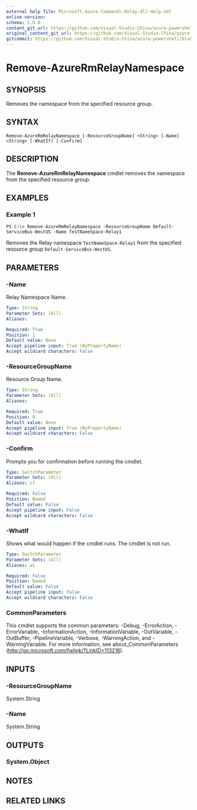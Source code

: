 ```yaml
---
external help file: Microsoft.Azure.Commands.Relay.dll-Help.xml
online version:
schema: 2.0.0
content_git_url: https://github.com/Visual-Studio-China/azure-powershell/blob/preview/src/ResourceManager/Relay/Commands.Relay/help/Remove-AzureRmRelayNamespace.md
original_content_git_url: https://github.com/Visual-Studio-China/azure-powershell/blob/preview/src/ResourceManager/Relay/Commands.Relay/help/Remove-AzureRmRelayNamespace.md
gitcommit: https://github.com/Visual-Studio-China/azure-powershell/blob/9764f6e5b1286093b4050fe1ad8794467a8f1bd8
---
```


# Remove-AzureRmRelayNamespace

## SYNOPSIS
Removes the namespace from the specified resource group. 

## SYNTAX

```
Remove-AzureRmRelayNamespace [-ResourceGroupName] <String> [-Name] <String> [-WhatIf] [-Confirm]
```

## DESCRIPTION
The **Remove-AzureRmRelayNamespace** cmdlet removes the namespace from the specified resource group.


## EXAMPLES

### Example 1
```
PS C:\> Remove-AzureRmRelayNamespace -ResourceGroupName Default-ServiceBus-WestUS -Name TestNameSpace-Relay1
```

Removes the Relay namespace `TestNameSpace-Relay1` from the specified resource group `Default-ServiceBus-WestUS`.

## PARAMETERS

### -Name
Relay Namespace Name.

```yaml
Type: String
Parameter Sets: (All)
Aliases: 

Required: True
Position: 1
Default value: None
Accept pipeline input: True (ByPropertyName)
Accept wildcard characters: False
```

### -ResourceGroupName
Resource Group Name.

```yaml
Type: String
Parameter Sets: (All)
Aliases: 

Required: True
Position: 0
Default value: None
Accept pipeline input: True (ByPropertyName)
Accept wildcard characters: False
```

### -Confirm
Prompts you for confirmation before running the cmdlet.

```yaml
Type: SwitchParameter
Parameter Sets: (All)
Aliases: cf

Required: False
Position: Named
Default value: False
Accept pipeline input: False
Accept wildcard characters: False
```

### -WhatIf
Shows what would happen if the cmdlet runs.
The cmdlet is not run.

```yaml
Type: SwitchParameter
Parameter Sets: (All)
Aliases: wi

Required: False
Position: Named
Default value: False
Accept pipeline input: False
Accept wildcard characters: False
```

### CommonParameters
This cmdlet supports the common parameters: -Debug, -ErrorAction, -ErrorVariable, -InformationAction, -InformationVariable, -OutVariable, -OutBuffer, -PipelineVariable, -Verbose, -WarningAction, and -WarningVariable. For more information, see about_CommonParameters (http://go.microsoft.com/fwlink/?LinkID=113216).

## INPUTS

### -ResourceGroupName
 System.String

### -Name
 System.String

## OUTPUTS

### System.Object

## NOTES

## RELATED LINKS

